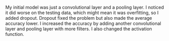 My initial model was just a convolutional layer and a pooling layer. I noticed it did worse on the testing data, which might mean it was overfitting, so I added dropout. Dropout fixed the problem but also made the average accuracy lower. I increased the accuracy by adding another convolutional layer and pooling layer with more filters. I also changed the activation function.